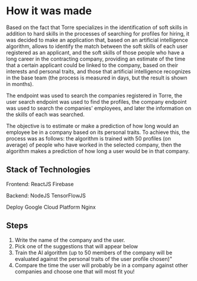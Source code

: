 # How it was made
Based on the fact that Torre specializes in the identification of soft skills in addition to hard skills in the processes of searching for profiles for hiring, it was decided to make an application that, based on an artificial intelligence algorithm, allows to identify the match between the soft skills of each user registered as an applicant, and the soft skills of those people who have a long career in the contracting company, providing an estimate of the time that a certain applicant could be linked to the company, based on their interests and personal traits, and those that artificial intelligence recognizes in the base team (the process is measured in days, but the result is shown in months).

The endpoint was used to search the companies registered in Torre, the user search endpoint was used to find the profiles, the company endpoint was used to search the companies' employees, and later the information on the skills of each was searched.

The objective is to estimate or make a prediction of how long would an employee be in a company based on its personal traits. To achieve this, the process was as follows: the algorithm is trained with 50 profiles (on average) of people who have worked in the selected company, then the algorithm makes a prediction of how long a user would be in that company.

## Stack of Technologies
Frontend:
ReactJS 
Firebase

Backend:
NodeJS
TensorFlowJS

Deploy
Google Cloud Platform
Nginx

## Steps 
1.    Write the name of the company and the user.
2.   Pick one of the suggestions that will appear below
3.   Train the AI algorithm (up to 50 members of the company will be evaluated against the personal traits of the user profile chosen)"
4.   Compare the time the user will probably be in a company against other companies and choose one that will most fit you!
